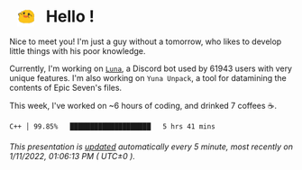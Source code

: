 <h1>   <img src="./spoink.gif" style="vertical-align:middle;" width="30px">   Hello ! </h1>

Nice to meet you! I'm just a guy without a tomorrow, who likes to develop little things with his poor knowledge.

Currently, I'm working on <a href='https://github.com/Asgarrrr/Luna'>`Luna`</a>, a Discord bot used by 61943 users with very unique features. I'm also working on `Yuna Unpack`, a tool for datamining the contents of Epic Seven's files.

This week, I've worked on ~6 hours of coding, and drinked 7 coffees ☕.

```
C++ │ 99.85%   ████████████████████   5 hrs 41 mins
```

###### This presentation is [updated](https://github.com/Asgarrrr) automatically every 5 minute, most recently on 1/11/2022, 01:06:13 PM ( UTC±0 ).